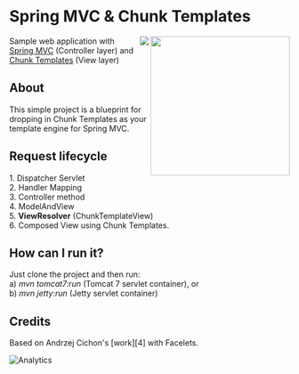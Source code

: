 Spring MVC & Chunk Templates
================
[<img align="right" src="http://www.x5software.com/chunk/docs/img/chunk_logo_500x500.png" width="250" />][1]
[<img align="right" src="http://www.lessonslab.com/wp-content/uploads/2014/11/spring-logo.png" />][2]

Sample web application with [Spring MVC][3] (Controller layer) and [Chunk Templates][1] (View layer)

<h2>About</h2>
This simple project is a blueprint for dropping in Chunk Templates as your template engine for Spring MVC.

<h2>Request lifecycle</h2>
1. Dispatcher Servlet<br/>
2. Handler Mapping<br/>
3. Controller method<br/>
4. ModelAndView <br/>
5. <b>ViewResolver</b> (ChunkTemplateView)<br/>
6. Composed View using Chunk Templates.

<h2>How can I run it?</h2>
Just clone the project and then run: <br/>
a) <i>mvn tomcat7:run</i> (Tomcat 7 servlet container), or  <br/>
b) <i>mvn jetty:run</i> (Jetty servlet container)

<h2>Credits</h2>
Based on Andrzej Cichon's [work][4] with Facelets.

![Analytics](https://ga-beacon.appspot.com/UA-18933152-2/tomj74/chunk-spring-mvc)

  [1]: http://www.x5software.com/chunk/
  [2]: http://www.x5software.com/chunk/wiki/Spring_MVC
  [3]: http://projects.spring.io/spring-framework/
  [4]: https://github.com/acichon89/springmvcfacelets
